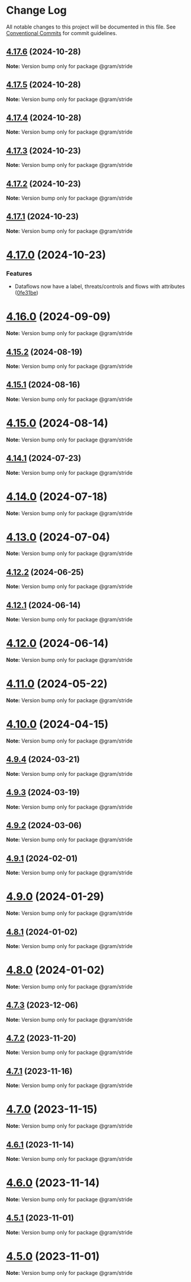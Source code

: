 # Change Log

All notable changes to this project will be documented in this file.
See [Conventional Commits](https://conventionalcommits.org) for commit guidelines.

## [4.17.6](https://github.com/klarna-incubator/gram/compare/v4.17.5...v4.17.6) (2024-10-28)

**Note:** Version bump only for package @gram/stride

## [4.17.5](https://github.com/klarna-incubator/gram/compare/v4.17.4...v4.17.5) (2024-10-28)

**Note:** Version bump only for package @gram/stride

## [4.17.4](https://github.com/klarna-incubator/gram/compare/v4.17.3...v4.17.4) (2024-10-28)

**Note:** Version bump only for package @gram/stride

## [4.17.3](https://github.com/klarna-incubator/gram/compare/v4.17.2...v4.17.3) (2024-10-23)

**Note:** Version bump only for package @gram/stride

## [4.17.2](https://github.com/klarna-incubator/gram/compare/v4.17.1...v4.17.2) (2024-10-23)

**Note:** Version bump only for package @gram/stride

## [4.17.1](https://github.com/klarna-incubator/gram/compare/v4.17.0...v4.17.1) (2024-10-23)

**Note:** Version bump only for package @gram/stride

# [4.17.0](https://github.com/klarna-incubator/gram/compare/v4.16.0...v4.17.0) (2024-10-23)

### Features

- Dataflows now have a label, threats/controls and flows with attributes ([0fe31be](https://github.com/klarna-incubator/gram/commit/0fe31be4f51f4ea7d61ca87535faad954f4349db))

# [4.16.0](https://github.com/klarna-incubator/gram/compare/v4.15.2...v4.16.0) (2024-09-09)

**Note:** Version bump only for package @gram/stride

## [4.15.2](https://github.com/klarna-incubator/gram/compare/v4.15.1...v4.15.2) (2024-08-19)

**Note:** Version bump only for package @gram/stride

## [4.15.1](https://github.com/klarna-incubator/gram/compare/v4.15.0...v4.15.1) (2024-08-16)

**Note:** Version bump only for package @gram/stride

# [4.15.0](https://github.com/Tyouxik/gram/compare/v4.14.1...v4.15.0) (2024-08-14)

**Note:** Version bump only for package @gram/stride

## [4.14.1](https://github.com/klarna-incubator/gram/compare/v4.14.0...v4.14.1) (2024-07-23)

**Note:** Version bump only for package @gram/stride

# [4.14.0](https://github.com/klarna-incubator/gram/compare/v4.13.0...v4.14.0) (2024-07-18)

**Note:** Version bump only for package @gram/stride

# [4.13.0](https://github.com/klarna-incubator/gram/compare/v4.12.2...v4.13.0) (2024-07-04)

**Note:** Version bump only for package @gram/stride

## [4.12.2](https://github.com/klarna-incubator/gram/compare/v4.12.1...v4.12.2) (2024-06-25)

**Note:** Version bump only for package @gram/stride

## [4.12.1](https://github.com/klarna-incubator/gram/compare/v4.12.0...v4.12.1) (2024-06-14)

**Note:** Version bump only for package @gram/stride

# [4.12.0](https://github.com/klarna-incubator/gram/compare/v4.11.0...v4.12.0) (2024-06-14)

**Note:** Version bump only for package @gram/stride

# [4.11.0](https://github.com/klarna-incubator/gram/compare/v4.10.0...v4.11.0) (2024-05-22)

**Note:** Version bump only for package @gram/stride

# [4.10.0](https://github.com/klarna-incubator/gram/compare/v4.9.4...v4.10.0) (2024-04-15)

**Note:** Version bump only for package @gram/stride

## [4.9.4](https://github.com/klarna-incubator/gram/compare/v4.9.3...v4.9.4) (2024-03-21)

**Note:** Version bump only for package @gram/stride

## [4.9.3](https://github.com/klarna-incubator/gram/compare/v4.9.2...v4.9.3) (2024-03-19)

**Note:** Version bump only for package @gram/stride

## [4.9.2](https://github.com/klarna-incubator/gram/compare/v4.9.1...v4.9.2) (2024-03-06)

**Note:** Version bump only for package @gram/stride

## [4.9.1](https://github.com/klarna-incubator/gram/compare/v4.9.0...v4.9.1) (2024-02-01)

**Note:** Version bump only for package @gram/stride

# [4.9.0](https://github.com/klarna-incubator/gram/compare/v4.8.1...v4.9.0) (2024-01-29)

**Note:** Version bump only for package @gram/stride

## [4.8.1](https://github.com/klarna-incubator/gram/compare/v4.8.0...v4.8.1) (2024-01-02)

**Note:** Version bump only for package @gram/stride

# [4.8.0](https://github.com/klarna-incubator/gram/compare/v4.7.3...v4.8.0) (2024-01-02)

**Note:** Version bump only for package @gram/stride

## [4.7.3](https://github.com/klarna-incubator/gram/compare/v4.7.2...v4.7.3) (2023-12-06)

**Note:** Version bump only for package @gram/stride

## [4.7.2](https://github.com/klarna-incubator/gram/compare/v4.7.1...v4.7.2) (2023-11-20)

**Note:** Version bump only for package @gram/stride

## [4.7.1](https://github.com/klarna-incubator/gram/compare/v4.7.0...v4.7.1) (2023-11-16)

**Note:** Version bump only for package @gram/stride

# [4.7.0](https://github.com/klarna-incubator/gram/compare/v4.6.1...v4.7.0) (2023-11-15)

**Note:** Version bump only for package @gram/stride

## [4.6.1](https://github.com/klarna-incubator/gram/compare/v4.6.0...v4.6.1) (2023-11-14)

**Note:** Version bump only for package @gram/stride

# [4.6.0](https://github.com/klarna-incubator/gram/compare/v4.5.1...v4.6.0) (2023-11-14)

**Note:** Version bump only for package @gram/stride

## [4.5.1](https://github.com/klarna-incubator/gram/compare/v4.5.0...v4.5.1) (2023-11-01)

**Note:** Version bump only for package @gram/stride

# [4.5.0](https://github.com/klarna-incubator/gram/compare/v4.4.1...v4.5.0) (2023-11-01)

**Note:** Version bump only for package @gram/stride
